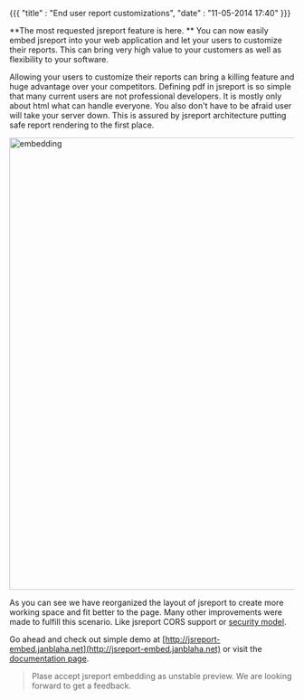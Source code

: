 {{{
    "title"    : "End user report customizations",
    "date"     : "11-05-2014 17:40"
}}}

**The most requested jsreport feature is here. **  You can now easily embed jsreport into your web application and let your users to customize their reports. This can bring very high value to your customers as well as flexibility to your software.

Allowing your users to customize their reports can bring a killing feature and huge advantage over your competitors. Defining pdf in jsreport is so simple that many current users are not professional developers. It is mostly only about html what can handle everyone. You also don't have to be afraid user will take your server down. This is assured by jsreport architecture putting safe report rendering to the first place.

<a href="https://jsreport.net/blog/embedding.gif" target="_blank">
<img src="https://jsreport.net/blog/embedding.gif" alt="embedding" style="width: 800px;"/>
</a>

As you can see we have reorganized the layout of jsreport to create more working space and fit better to the page. Many other improvements were made to fulfill this scenario. Like jsreport CORS support or [security model](https://jsreport.net/blog/securing-reporting-server).

Go ahead and check out simple demo at [http://jsreport-embed.janblaha.net](http://jsreport-embed.janblaha.net) or visit the [documentation page](/learn/embedding).

> Plase accept jsreport embedding as unstable preview.  We are looking forward to get a feedback.